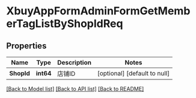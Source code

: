 # XbuyAppFormAdminFormGetMemberTagListByShopIdReq

## Properties
Name | Type | Description | Notes
------------ | ------------- | ------------- | -------------
**ShopId** | **int64** | 店铺ID | [optional] [default to null]

[[Back to Model list]](../README.md#documentation-for-models) [[Back to API list]](../README.md#documentation-for-api-endpoints) [[Back to README]](../README.md)

